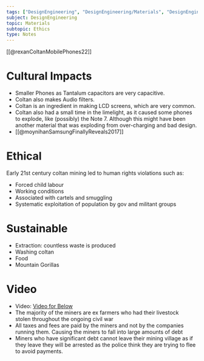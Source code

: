 ```yaml
---
tags: ["DesignEngineering", "DesignEngineering/Materials", "DesignEngineering/Materials/Ethics"]
subject: DesignEngineering
topic: Materials
subtopic: Ethics
type: Notes
---
```


[[@rexanColtanMobilePhones22]]

# Cultural Impacts
 - Smaller Phones as Tantalum capacitors are very capacitive.
 - Coltan also makes Audio filters.
 - Coltan is an ingredient in making LCD screens, which are very common.
 - Coltan also had a small time in the limelight, as it caused some phones to explode, like (possibly) the Note 7. Although this might have been another material that was exploding from over-charging and bad design.
  - [[@moynihanSamsungFinallyReveals2017]]

# Ethical
Early 21st century coltan mining led to human rights violations such as:
 - Forced child labour
 - Working conditions
 - Associated with cartels and smuggling
 - Systematic exploitation of population by gov and militant groups

# Sustainable
 - Extraction: countless waste is produced
 - Washing coltan
 - Food
 - Mountain Gorillas

# Video
 - Video: [Video for Below](https://www.youtube.com/watch?v=fPIB17PE2vM)
 - The majority of the miners are ex farmers who had their livestock stolen throughout the ongoing civil war
 - All taxes and fees are paid by the miners and not by the companies running them. Causing the miners to fall into large amounts of debt
 - Miners who have significant debt cannot leave their mining village as if they leave they will be arrested as the police think they are trying to flee to avoid payments.